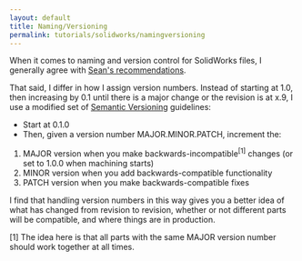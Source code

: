 ```yaml
---
layout: default
title: Naming/Versioning
permalink: tutorials/solidworks/namingversioning
---
```


When it comes to naming and version control for SolidWorks files, I generally agree with [Sean's recommendations](https://sites.google.com/site/raintomudd/tutorials/solidworks-namingandversions). 

That said, I differ in how I assign version numbers. Instead of starting at 1.0, then increasing by 0.1 until there is a major change or the revision is at x.9, I use a modified set of [Semantic Versioning](http://semver.org/) guidelines: 

- Start at 0.1.0
- Then, given a version number MAJOR.MINOR.PATCH, increment the:

1. MAJOR version when you make backwards-incompatible<sup><span class="c3">[1]</span></sup> changes (or set to 1.0.0 when machining starts)
2. MINOR version when you add backwards-compatible functionality
3. PATCH version when you make backwards-compatible fixes

I find that handling version numbers in this way gives you a better idea of what has changed from revision to revision, whether or not different parts will be compatible, and where things are in production. 

[1] The idea here is that all parts with the same MAJOR version number should work together at all times. 

